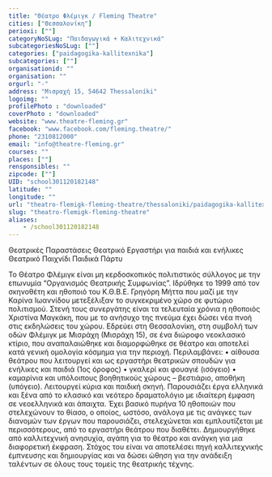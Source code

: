 ```yaml
---
title: "Θέατρο Φλέμιγκ / Fleming Theatre"
cities: ["Θεσσαλονίκη"]
perioxi: [""]
categoryNoSLug: "Παιδαγωγικά + Καλιτεχνικά"
subcategoriesNoSLug: [""]
categories: ["paidagogika-kallitexnika"]
subcategories: [""]
organisationid: ""
organisation: ""
orgurl: "-"
address: "Μισραχή 15, 54642 Thessaloníki"
logoimg: ""
profilePhoto : "downloaded"
coverPhoto : "downloaded"
website: "www.theatre-fleming.gr"
facebook: "www.facebook.com/fleming.theatre/"
phone: "2310812000"
email: "info@theatre-fleming.gr"
courses: ""
places: [""]
rensponsibles: ""
zipcode: [""]
UID: "school301120182148"
latitude: ""
longitude: ""
url: "theatro-flemigk-fleming-theatre/thessaloniki/paidagogika-kallitexnika/"
slug: "theatro-flemigk-fleming-theatre"
aliases:
    - /school301120182148
---
```



Θεατρικές Παραστάσεις Θεατρικό Εργαστήρι για παιδιά και ενήλικες Θεατρικό Παιχνίδι Παιδικά Πάρτυ

Το Θέατρο Φλέμιγκ είναι μη κερδοσκοπικός πολιτιστικός σύλλογος με την επωνυμία “Οργανισμός Θεατρικής Συμφωνίας”. Ιδρύθηκε το 1999 από τον σκηνοθέτη και ηθοποιό του Κ.Θ.Β.Ε. Γρηγόρη Μήττα που μαζί με την Καρίνα Ιωαννίδου μετεξέλιξαν το συγκεκριμένο χώρο σε φυτώριο πολιτισμού. Στενή τους συνεργάτης είναι τα τελευταία χρόνια η ηθοποιός Χριστίνα Μαγκάκη, που με το ανήσυχο της πνεύμα έχει δώσει νέα πνοή στις εκδηλώσεις του χώρου. Εδρεύει στη Θεσσαλονίκη, στη συμβολή των οδών Φλέμιγκ με Μισράχη (Μισράχη 15), σε ένα διώροφο νεοκλασικό κτίριο, που αναπαλαιώθηκε και διαμορφώθηκε σε θέατρο και αποτελεί κατά γενική ομολογία κόσμημα για την περιοχή. Περιλαμβάνει: • αίθουσα θεάτρου που λειτουργεί και ως εργαστήρι θεατρικών σπουδών για ενήλικες και παιδιά (1ος όροφος) • γκαλερί και φουαγιέ (ισόγειο) • καμαρίνια και υπόλοιπους βοηθητικούς χώρους – βεστιάριο, αποθήκη (υπόγειο). Λειτουργεί κύρια και παιδική σκηνή. Παρουσιάζει έργα ελληνικά και ξένα από το κλασικό και νεότερο δραματολόγιο με ιδιαίτερη έμφαση σε νεοελληνικά και άπαιχτα. Έχει βασικό πυρήνα 10 ηθοποιών που στελεχώνουν το θίασο, ο οποίος, ωστόσο, ανάλογα με τις ανάγκες των διανομών των έργων που παρουσιάζει, στελεχώνεται και εμπλουτίζεται με περισσότερους, από το εργαστήρι θεάτρου που διαθέτει. Δημιουργήθηκε από καλλιτεχνική ανησυχία, αγάπη για το θέατρο και ανάγκη για μια διαφορετική έκφραση. Στόχος του είναι να αποτελέσει πηγή καλλιτεχνικής έμπνευσης και δημιουργίας και να δώσει ώθηση για την ανάδειξη ταλέντων σε όλους τους τομείς της θεατρικής τέχνης.